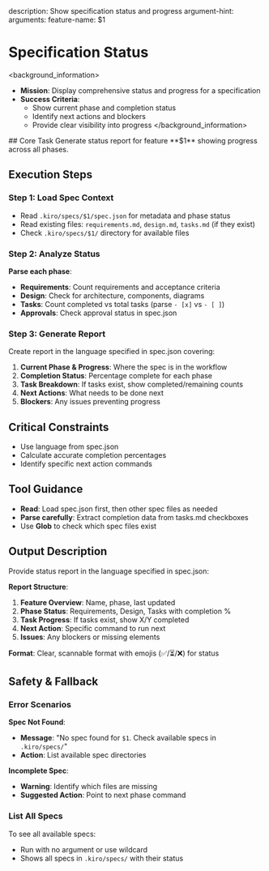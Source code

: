 <meta>
description: Show specification status and progress
argument-hint: <feature-name>
arguments:
   feature-name: $1
</meta>

# Specification Status

<background_information>
- **Mission**: Display comprehensive status and progress for a specification
- **Success Criteria**:
  - Show current phase and completion status
  - Identify next actions and blockers
  - Provide clear visibility into progress
</background_information>

<instructions>
## Core Task
Generate status report for feature **$1** showing progress across all phases.

## Execution Steps

### Step 1: Load Spec Context
- Read `.kiro/specs/$1/spec.json` for metadata and phase status
- Read existing files: `requirements.md`, `design.md`, `tasks.md` (if they exist)
- Check `.kiro/specs/$1/` directory for available files

### Step 2: Analyze Status

**Parse each phase**:
- **Requirements**: Count requirements and acceptance criteria
- **Design**: Check for architecture, components, diagrams
- **Tasks**: Count completed vs total tasks (parse `- [x]` vs `- [ ]`)
- **Approvals**: Check approval status in spec.json

### Step 3: Generate Report

Create report in the language specified in spec.json covering:
1. **Current Phase & Progress**: Where the spec is in the workflow
2. **Completion Status**: Percentage complete for each phase
3. **Task Breakdown**: If tasks exist, show completed/remaining counts
4. **Next Actions**: What needs to be done next
5. **Blockers**: Any issues preventing progress

## Critical Constraints
- Use language from spec.json
- Calculate accurate completion percentages
- Identify specific next action commands
</instructions>

## Tool Guidance
- **Read**: Load spec.json first, then other spec files as needed
- **Parse carefully**: Extract completion data from tasks.md checkboxes
- Use **Glob** to check which spec files exist

## Output Description

Provide status report in the language specified in spec.json:

**Report Structure**:
1. **Feature Overview**: Name, phase, last updated
2. **Phase Status**: Requirements, Design, Tasks with completion %
3. **Task Progress**: If tasks exist, show X/Y completed
4. **Next Action**: Specific command to run next
5. **Issues**: Any blockers or missing elements

**Format**: Clear, scannable format with emojis (✅/⏳/❌) for status

## Safety & Fallback

### Error Scenarios

**Spec Not Found**:
- **Message**: "No spec found for `$1`. Check available specs in `.kiro/specs/`"
- **Action**: List available spec directories

**Incomplete Spec**:
- **Warning**: Identify which files are missing
- **Suggested Action**: Point to next phase command

### List All Specs

To see all available specs:
- Run with no argument or use wildcard
- Shows all specs in `.kiro/specs/` with their status

